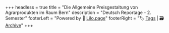 +++
headless = true
title = "Die Allgemeine Preisgestaltung von Agrarprodukten im Raum Bern"
description = "Deutsch Reportage - 2. Semester"
footerLeft = "Powered by 💜 [Lilo.page](https://www.lilo.page)"
footerRight = "🏷️ [Tags](/tags/) | 🗃️ [Archive](/posts/)"
+++
